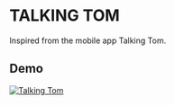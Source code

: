 # TALKING TOM

Inspired from the mobile app Talking Tom.

## Demo

[![Talking Tom](https://img.youtube.com/vi/8r-ljLCcaKo/0.jpg)](https://www.youtube.com/watch?v=8r-ljLCcaKo)